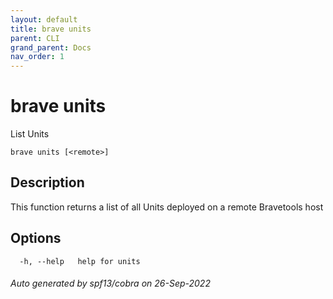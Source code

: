 ```yaml
---
layout: default
title: brave units
parent: CLI
grand_parent: Docs
nav_order: 1
---
```


# brave units

List Units

```
brave units [<remote>]
```

## Description

This function returns a list of all Units deployed on a remote Bravetools host

## Options

```
  -h, --help   help for units
```

###### Auto generated by spf13/cobra on 26-Sep-2022

